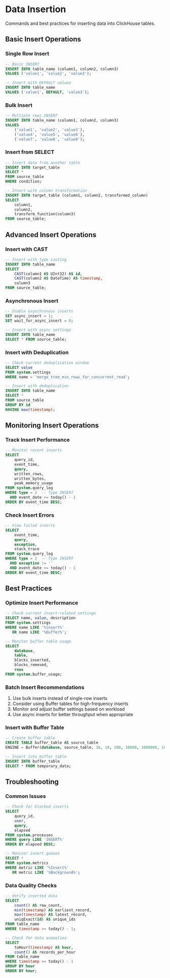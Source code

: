 # Data Insertion

Commands and best practices for inserting data into ClickHouse tables.

## Basic Insert Operations

### Single Row Insert

```sql
-- Basic INSERT
INSERT INTO table_name (column1, column2, column3)
VALUES ('value1', 'value2', 'value3');

-- Insert with DEFAULT values
INSERT INTO table_name
VALUES ('value1', DEFAULT, 'value3');
```

### Bulk Insert

```sql
-- Multiple rows INSERT
INSERT INTO table_name (column1, column2, column3)
VALUES
    ('value1', 'value2', 'value3'),
    ('value4', 'value5', 'value6'),
    ('value7', 'value8', 'value9');
```

### Insert from SELECT

```sql
-- Insert data from another table
INSERT INTO target_table
SELECT *
FROM source_table
WHERE condition;

-- Insert with column transformation
INSERT INTO target_table (column1, column2, transformed_column)
SELECT
    column1,
    column2,
    transform_function(column3)
FROM source_table;
```

## Advanced Insert Operations

### Insert with CAST

```sql
-- Insert with type casting
INSERT INTO table_name
SELECT
    CAST(column1 AS UInt32) AS id,
    CAST(column2 AS DateTime) AS timestamp,
    column3
FROM source_table;
```

### Asynchronous Insert

```sql
-- Enable asynchronous inserts
SET async_insert = 1;
SET wait_for_async_insert = 0;

-- Insert with async settings
INSERT INTO table_name
SELECT * FROM source_table;
```

### Insert with Deduplication

```sql
-- Check current deduplication window
SELECT value
FROM system.settings
WHERE name = 'merge_tree_min_rows_for_concurrent_read';

-- Insert with deduplication
INSERT INTO table_name
SELECT *
FROM source_table
GROUP BY id
HAVING max(timestamp);
```

## Monitoring Insert Operations

### Track Insert Performance

```sql
-- Monitor recent inserts
SELECT
    query_id,
    event_time,
    query,
    written_rows,
    written_bytes,
    peak_memory_usage
FROM system.query_log
WHERE type = 2  -- Type INSERT
  AND event_date >= today() - 1
ORDER BY event_time DESC;
```

### Check Insert Errors

```sql
-- View failed inserts
SELECT
    event_time,
    query,
    exception,
    stack_trace
FROM system.query_log
WHERE type = 2  -- Type INSERT
  AND exception != ''
  AND event_date >= today() - 1
ORDER BY event_time DESC;
```

## Best Practices

### Optimize Insert Performance

```sql
-- Check current insert-related settings
SELECT name, value, description
FROM system.settings
WHERE name LIKE '%insert%'
   OR name LIKE '%buffer%';

-- Monitor buffer table usage
SELECT
    database,
    table,
    blocks_inserted,
    blocks_removed,
    rows
FROM system.buffer_usage;
```

### Batch Insert Recommendations

1. Use bulk inserts instead of single-row inserts
2. Consider using Buffer tables for high-frequency inserts
3. Monitor and adjust buffer settings based on workload
4. Use async inserts for better throughput when appropriate

### Insert with Buffer Table

```sql
-- Create buffer table
CREATE TABLE buffer_table AS source_table
ENGINE = Buffer(database, source_table, 16, 10, 100, 10000, 1000000, 10000000, 100000000);

-- Insert into buffer table
INSERT INTO buffer_table
SELECT * FROM temporary_data;
```

## Troubleshooting

### Common Issues

```sql
-- Check for blocked inserts
SELECT
    query_id,
    user,
    query,
    elapsed
FROM system.processes
WHERE query LIKE 'INSERT%'
ORDER BY elapsed DESC;

-- Monitor insert queues
SELECT *
FROM system.metrics
WHERE metric LIKE '%Insert%'
   OR metric LIKE '%Background%';
```

### Data Quality Checks

```sql
-- Verify inserted data
SELECT
    count() AS row_count,
    min(timestamp) AS earliest_record,
    max(timestamp) AS latest_record,
    uniqExact(id) AS unique_ids
FROM table_name
WHERE timestamp >= today() - 1;

-- Check for data anomalies
SELECT
    toHour(timestamp) AS hour,
    count() AS records_per_hour
FROM table_name
WHERE timestamp >= today() - 1
GROUP BY hour
ORDER BY hour;
```
